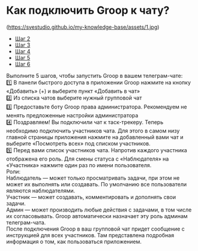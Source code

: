 # Как подключить Groop к чату?

(https://svestudio.github.io/my-knowledge-base/assets/1.jpg)
- [Шаг 2](https://svestudio.github.io/my-knowledge-base/assets/2.jpg)
- [Шаг 3](https://svestudio.github.io/my-knowledge-base/assets/3.jpg)
- [Шаг 4](https://svestudio.github.io/my-knowledge-base/assets/4.jpg)
- [Шаг 5](https://svestudio.github.io/my-knowledge-base/assets/5.jpg)
- [Шаг 6](https://svestudio.github.io/my-knowledge-base/assets/6.jpg)
  
Выполните 5 шагов, чтобы запустить Groop в вашем телеграм-чате:  
1️⃣ В панели быстрого доступа в приложении Groop нажмите на кнопку «Добавить» (+) и выберите пункт «Добавить в чат»  
2️⃣ Из списка чатов выберите нужный групповой чат  
3️⃣ Предоставьте боту Groop права администратора. Рекомендуем не менять предложенные настройки администратора  
4️⃣ Поздравляем! Вы подключили чат к таск-трекеру. Теперь необходимо подключить участников чата. Для этого в самом низу главной страницы приложения нажмите на добавленный вами чат и выберите «Посмотреть всех» под списком участников.  
5️⃣ Перед вами список участников чата. Напротив каждого участника отображена его роль. Для смены статуса с «Наблюдателя» на «Участника» нажмите один раз по имени пользователя.  
Роли:  
Наблюдатель — может только просматривать задачи, при этом не может их выполнять или создавать. По умолчанию все пользователи являются наблюдателями.  
Участник — может создавать, комментировать и дополнять свои задачи.  
Админ — может производить любые действия с задачами, в том числе их согласовывать. Groop автоматически назначает эту роль админам телеграм-чата.  
После подключения Groop в ваш групповой чат придет сообщение с инструкцией для всех участников. Там представлена подробная информация о том, как пользоваться приложением.


